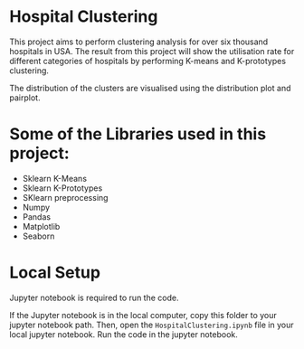 # Hospital Clustering

This project aims to perform clustering analysis for over six thousand hospitals in USA. The result from this project will show the utilisation rate for different categories of hospitals by performing K-means and K-prototypes clustering. 

The distribution of the clusters are visualised using the distribution plot and pairplot.


# Some of the Libraries used in this project:
   - Sklearn K-Means
   - Sklearn K-Prototypes
   - SKlearn preprocessing
   - Numpy
   - Pandas
   - Matplotlib
   - Seaborn


# Local Setup
Jupyter notebook is required to run the code.

If the Jupyter notebook is in the local computer, copy this folder to your jupyter notebook path. Then, open the `HospitalClustering.ipynb` file in your local jupyter notebook. Run the code in the jupyter notebook.
